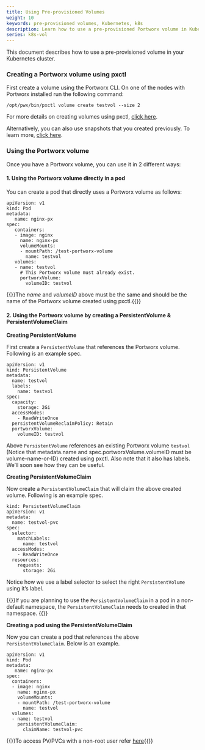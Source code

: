 ```yaml
---
title: Using Pre-provisioned Volumes
weight: 10
keywords: pre-provisioned volumes, Kubernetes, k8s
description: Learn how to use a pre-provisioned Portworx volume in Kubernetes
series: k8s-vol
---
```


This document describes how to use a pre-provisioned volume in your Kubernetes cluster.

### Creating a Portworx volume using pxctl

First create a volume using the Portworx CLI. On one of the nodes with Portworx installed run the following command:

```text
/opt/pwx/bin/pxctl volume create testvol --size 2
```

For more details on creating volumes using pxctl, [click here](/concepts).

Alternatively, you can also use snapshots that you created previously. To learn more, [click here](/reference/cli/snapshots/).

### Using the Portworx volume

Once you have a Portworx volume, you can use it in 2 different ways:

#### 1. Using the Portworx volume directly in a pod

You can create a pod that directly uses a Portworx volume as follows:

```text
apiVersion: v1
kind: Pod
metadata:
   name: nginx-px
spec:
   containers:
   - image: nginx
     name: nginx-px
     volumeMounts:
     - mountPath: /test-portworx-volume
       name: testvol
   volumes:
   - name: testvol
     # This Portworx volume must already exist.
     portworxVolume:
       volumeID: testvol
```

{{<info>}}The _name_ and _volumeID_ above must be the same and should be the name of the Portworx volume created using pxctl.{{</info>}}

#### 2. Using the Portworx volume by creating a PersistentVolume & PersistentVolumeClaim

**Creating PersistentVolume**

First create a `PersistentVolume` that references the Portworx volume. Following is an example spec.

```text
apiVersion: v1
kind: PersistentVolume
metadata:
  name: testvol
  labels:
    name: testvol
spec:
  capacity:
    storage: 2Gi
  accessModes:
    - ReadWriteOnce
  persistentVolumeReclaimPolicy: Retain
  portworxVolume:
    volumeID: testvol
```

Above `PersistentVolume` references an existing Portworx volume `testvol` \(Notice that metadata.name and spec.portworxVolume.volumeID must be volume-name-or-ID\) created using pxctl. Also note that it also has labels. We’ll soon see how they can be useful.

**Creating PersistentVolumeClaim**

Now create a `PersistentVolumeClaim` that will claim the above created volume. Following is an example spec.

```text
kind: PersistentVolumeClaim
apiVersion: v1
metadata:
  name: testvol-pvc
spec:
  selector:
    matchLabels:
      name: testvol
  accessModes:
    - ReadWriteOnce
  resources:
    requests:
      storage: 2Gi
```

Notice how we use a label selector to select the right `PersistentVolume` using it’s label.

{{<info>}}If you are planning to use the `PersistentVolumeClaim` in a pod in a non-default namespace, the `PersistentVolumeClaim` needs to created in that namespace.
{{</info>}}

**Creating a pod using the PersistentVolumeClaim**

Now you can create a pod that references the above `PersistentVolumeClaim`. Below is an example.

```text
apiVersion: v1
kind: Pod
metadata:
   name: nginx-px
spec:
  containers:
  - image: nginx
    name: nginx-px
    volumeMounts:
    - mountPath: /test-portworx-volume
      name: testvol
  volumes:
  - name: testvol
    persistentVolumeClaim:
      claimName: testvol-pvc
```

{{<info>}}To access PV/PVCs with a non-root user refer [here](/portworx-install-with-kubernetes/storage-operations/create-pvcs/access-via-non-root-users){{</info>}}
